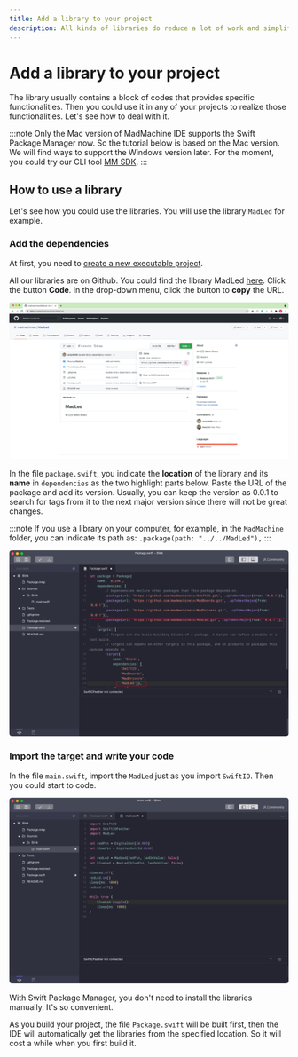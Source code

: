 ```yaml
---
title: Add a library to your project
description: All kinds of libraries do reduce a lot of work and simplify your code. So how can you add it to all projects?
---
```


# Add a library to your project

The library usually contains a block of codes that provides specific functionalities. Then you could use it in any of your projects to realize those functionalities. Let's see how to deal with it.

:::note
Only the Mac version of MadMachine IDE supports the Swift Package Manager now. So the tutorial below is based on the Mac version. We will find ways to support the Windows version later. For the moment, you could try our CLI tool [MM SDK](use-mm-sdk.md).
:::


## How to use a library

Let's see how you could use the libraries. You will use the library `MadLed` for example.  

### Add the dependencies

At first, you need to [create a new executable project](create-new-project.md).

All our libraries are on Github. You could find the library MadLed [here](https://github.com/madmachineio/MadLed). Click the button **Code**. In the drop-down menu, click the button to **copy** the URL.

![get the location of the library](img/github.png)

In the file `package.swift`, you indicate the **location** of the library and its **name** in `dependencies` as the two highlight parts below. Paste the URL of the package and add its version. Usually, you can keep the version as 0.0.1 to search for tags from it to the next major version since there will not be great changes.

:::note
If you use a library on your computer, for example, in the `MadMachine` folder, you can indicate its path as: `.package(path: "../../MadLed"),`
:::

![](img/dependency.png)

### Import the target and write your code

In the file `main.swift`, import the `MadLed` just as you import `SwiftIO`. Then you could start to code.

![](img/code.png)

With Swift Package Manager, you don't need to install the libraries manually. It's so convenient.

As you build your project, the file `Package.swift` will be built first, then the IDE will automatically get the libraries from the specified location. So it will cost a while when you first build it.
